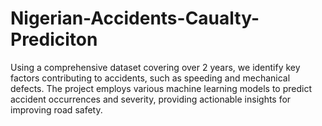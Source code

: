# Nigerian-Accidents-Caualty-Prediciton
Using a comprehensive dataset covering over 2 years, we identify key factors contributing to accidents, such as speeding and mechanical defects. The project employs various machine learning models to predict accident occurrences and severity, providing actionable insights for improving road safety.
